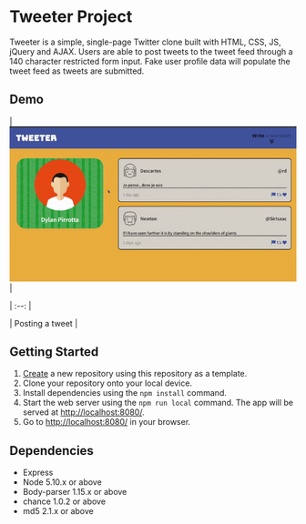 # Tweeter Project

Tweeter is a simple, single-page Twitter clone built with HTML, CSS, JS, jQuery and AJAX. Users are able to post tweets to the tweet feed through a 140 character restricted form input. Fake user profile data will populate the tweet feed as tweets are submitted.

## Demo

| !["Posting a tweet demo"](https://github.com/dpirrott/tweeter/blob/master/docs/enterTweet.gif) |

| :--: |

| Posting a tweet |

## Getting Started

1. [Create](https://docs.github.com/en/repositories/creating-and-managing-repositories/creating-a-repository-from-a-template) a new repository using this repository as a template.
2. Clone your repository onto your local device.
3. Install dependencies using the `npm install` command.
3. Start the web server using the `npm run local` command. The app will be served at <http://localhost:8080/>.
4. Go to <http://localhost:8080/> in your browser.

## Dependencies

- Express
- Node 5.10.x or above
- Body-parser 1.15.x or above
- chance 1.0.2 or above
- md5 2.1.x or above
